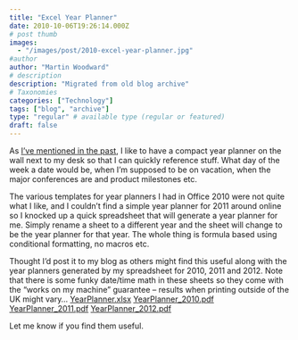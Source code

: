 ```yaml
---
title: "Excel Year Planner"
date: 2010-10-06T19:26:14.000Z
# post thumb
images:
  - "/images/post/2010-excel-year-planner.jpg"
#author
author: "Martin Woodward"
# description
description: "Migrated from old blog archive"
# Taxonomies
categories: ["Technology"]
tags: ["blog", "archive"]
type: "regular" # available type (regular or featured)
draft: false
---
```


[](http://cid-c7a08ae2600d197a.office.live.com/self.aspx/Public/YearPlanner)As [I’ve mentioned in the past](http://www.woodwardweb.com/dotnet/the_year_planne.html), I like to have a compact year planner on the wall next to my desk so that I can quickly reference stuff.  What day of the week a date would be, when I’m supposed to be on vacation, when the major conferences are and product milestones etc.  

The various templates for year planners I had in Office 2010 were not quite what I like, and I couldn’t find a simple year planner for 2011 around online so I knocked up a quick spreadsheet that will generate a year planner for me.  Simply rename a sheet to a different year and the sheet will change to be the year planner for that year.  The whole thing is formula based using conditional formatting, no macros etc.  

Thought I’d post it to my blog as others might find this useful along with the year planners generated by my spreadsheet for 2010, 2011 and 2012.  Note that there is some funky date/time math in these sheets so they come with the “works on my machine” guarantee – results when printing outside of the UK might vary…     [YearPlanner.xlsx](http://cid-c7a08ae2600d197a.office.live.com/view.aspx/Public/YearPlanner/YearPlanner.xlsx)    [YearPlanner_2010.pdf](http://cid-c7a08ae2600d197a.office.live.com/self.aspx/Public/YearPlanner/YearPlanner^_2010.pdf)    [YearPlanner_2011.pdf](http://cid-c7a08ae2600d197a.office.live.com/self.aspx/Public/YearPlanner/YearPlanner^_2011.pdf)    [YearPlanner_2012.pdf](http://cid-c7a08ae2600d197a.office.live.com/self.aspx/Public/YearPlanner/YearPlanner^_2012.pdf)   

Let me know if you find them useful.